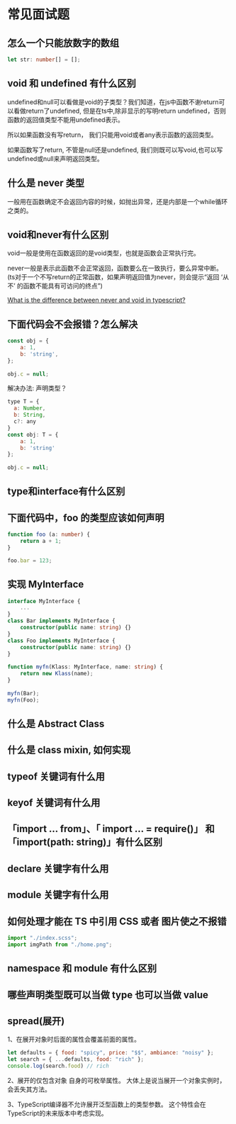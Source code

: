 # 常见面试题

## 怎么一个只能放数字的数组

```ts
let str: number[] = [];
```

## void 和 undefined 有什么区别

undefined和null可以看做是void的子类型？我们知道，在js中函数不谢return可以看做return了undefined, 但是在ts中,除非显示的写明return undefined，否则函数的返回值类型不能用undefined表示。

所以如果函数没有写return， 我们只能用void或者any表示函数的返回类型。

如果函数写了return, 不管是null还是undefined, 我们则既可以写void,也可以写undefined或null来声明返回类型。

## 什么是 never 类型

一般用在函数确定不会返回内容的时候，如抛出异常，还是内部是一个while循环之类的。

## void和never有什么区别

void一般是使用在函数返回的是void类型，也就是函数会正常执行完。

never一般是表示此函数不会正常返回，函数要么在一致执行，要么异常中断。
(ts对于一个不写return的正常函数，如果声明返回值为never，则会提示“返回 ‘从不’ 的函数不能具有可访问的终点”)

[What is the difference between never and void in typescript?](https://stackoverflow.com/questions/37910669/what-is-the-difference-between-never-and-void-in-typescript)

## 下面代码会不会报错？怎么解决

```js
const obj = {
    a: 1,
    b: 'string',
};
  
obj.c = null;
```

解决办法: 声明类型？

```js
type T = {
  a: Number,
  b: String,
  c?: any
}
const obj: T = {
    a: 1,
    b: 'string'
};
  
obj.c = null;
```

## type和interface有什么区别



## 下面代码中，foo 的类型应该如何声明

```ts
function foo (a: number) {
    return a + 1;
}

foo.bar = 123;
```

## 实现 MyInterface

```ts
interface MyInterface {
    ...
}
class Bar implements MyInterface {
    constructor(public name: string) {}
}
class Foo implements MyInterface {
    constructor(public name: string) {}
}
  
function myfn(Klass: MyInterface, name: string) {
    return new Klass(name);
}
  
myfn(Bar);
myfn(Foo);
```

## 什么是 Abstract Class

## 什么是 class mixin, 如何实现

## typeof 关键词有什么用

## keyof 关键词有什么用

## 「import ... from」、「 import ... = require()」 和 「import(path: string)」有什么区别

## declare 关键字有什么用

## module 关键字有什么用

## 如何处理才能在 TS 中引用 CSS 或者 图片使之不报错

```ts
import "./index.scss";
import imgPath from "./home.png";
```

## namespace 和 module 有什么区别

## 哪些声明类型既可以当做 type 也可以当做 value

## spread(展开)

1、在展开对象时后面的属性会覆盖前面的属性。

```js
let defaults = { food: "spicy", price: "$$", ambiance: "noisy" };
let search = { ...defaults, food: "rich" };
console.log(search.food) // rich
```

2、展开的仅包含对象 自身的可枚举属性。 大体上是说当展开一个对象实例时，会丢失其方法。

3、TypeScript编译器不允许展开泛型函数上的类型参数。 这个特性会在TypeScript的未来版本中考虑实现。
